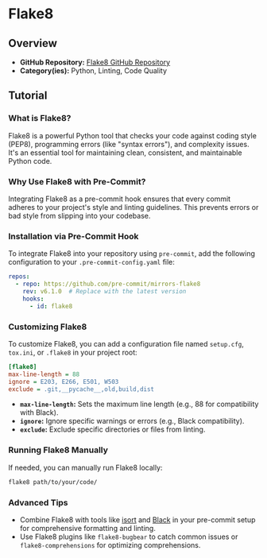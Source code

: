 # Flake8


## Overview

- **GitHub Repository:** [Flake8 GitHub Repository](https://github.com/PyCQA/flake8)
- **Category(ies):** Python, Linting, Code Quality

## Tutorial


### What is Flake8?

Flake8 is a powerful Python tool that checks your code against coding style (PEP8), programming errors (like "syntax errors"), and complexity issues. It's an essential tool for maintaining clean, consistent, and maintainable Python code.

### Why Use Flake8 with Pre-Commit?

Integrating Flake8 as a pre-commit hook ensures that every commit adheres to your project's style and linting guidelines. This prevents errors or bad style from slipping into your codebase.

### Installation via Pre-Commit Hook

To integrate Flake8 into your repository using `pre-commit`, add the following configuration to your `.pre-commit-config.yaml` file:

```yaml
repos:
  - repo: https://github.com/pre-commit/mirrors-flake8
    rev: v6.1.0  # Replace with the latest version
    hooks:
      - id: flake8
```

### Customizing Flake8

To customize Flake8, you can add a configuration file named `setup.cfg`, `tox.ini`, or `.flake8` in your project root:

```ini
[flake8]
max-line-length = 88
ignore = E203, E266, E501, W503
exclude = .git,__pycache__,old,build,dist
```

- **`max-line-length`:** Sets the maximum line length (e.g., 88 for compatibility with Black).
- **`ignore`:** Ignore specific warnings or errors (e.g., Black compatibility).
- **`exclude`:** Exclude specific directories or files from linting.

### Running Flake8 Manually

If needed, you can manually run Flake8 locally:

```bash
flake8 path/to/your/code/
```

### Advanced Tips

- Combine Flake8 with tools like [isort](https://github.com/PyCQA/isort) and [Black](https://github.com/psf/black) in your pre-commit setup for comprehensive formatting and linting.
- Use Flake8 plugins like `flake8-bugbear` to catch common issues or `flake8-comprehensions` for optimizing comprehensions.
